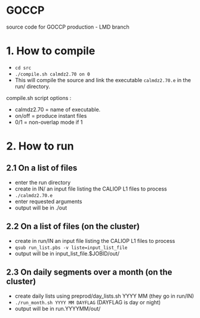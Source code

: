 GOCCP
=====

source code for GOCCP production - LMD branch

# 1. How to compile

* `cd src`
* `./compile.sh calmdz2.70 on 0`
* This will compile the source and link the executable `calmdz2.70.e` in the run/ directory.

compile.sh script options :

* calmdz2.70 = name of executable.
* on/off = produce instant files
* 0/1 = non-overlap mode if 1

# 2. How to run

## 2.1 On a list of files

* enter the run directory
* create in IN/ an input file listing the CALIOP L1 files to process
* `./calmdz2.70.e`
* enter requested arguments
* output will be in ./out

## 2.2 On a list of files (on the cluster)

* create in run/IN an input file listing the CALIOP L1 files to process
* `qsub run_list.pbs -v liste=input_list_file`
* output will be in input_list_file.$JOBID/out/

## 2.3 On daily segments over a month (on the cluster)

* create daily lists using preprod/day_lists.sh YYYY MM (they go in run/IN)
* `./run_month.sh YYYY MM DAYFLAG` (DAYFLAG is day or night)
* output will be in run.YYYYMM/out/
